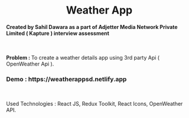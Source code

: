 <h1 align='center'>Weather App</h1>

<h4>Created by Sahil Dawara as a part of Adjetter Media Network Private Limited ( Kapture ) interview assessment</h4>
<br>
<p>
<b>Problem : </b> To create a weather details app using 3rd party Api ( OpenWeather Api ).
</p>

<h3>
<b>Demo : </b> https://weatherappsd.netlify.app
</h3>

<br>
<p>
  Used Technologies : React JS, Redux Toolkit, React Icons, OpenWeather API.


